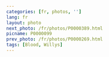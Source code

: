 ```yaml
---
categories: [fr, photos, '']
lang: fr
layout: photo
next_photo: /fr/photos/P0000389.html
picname: P0000099
prev_photo: /fr/photos/P0000269.html
tags: [Blood, Willys]
---
```

